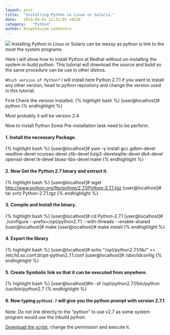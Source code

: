```yaml
---
layout: post
title:  "Installing Python in Linux or Solaris."
date:   2014-04-03 22:22:05 +0530
category:	"Python"
author:	Ningthoujam Lokhendro
---
```

<img class="img-responsive" src="{{{baseurl}}/assets/images/PythonAndLinux.png">
Installing Python in Linux or Solaris can be messy as python is link to the most the system programs.

Here i will show how to install Python at Redhat without un-installing the system in-build python. This tutorial will download the source and build so the same procedure can be use in other distros.

`Which version of Python?`
I will install here Python 2.7.1 if you want to install any other version, head to python repository and change the version used in this tutorial.

First Check the version installed.
{% highlight bash %}
[user@localhost]# python
{% endhighlight %}

Most probably it will be version 2.4

Now to install Python Some Pre-installation task need to be perform.

#### 1. Install the necessary Package.
{% highlight bash %}
[user@localhost]# yum -y install gcc gdbm-devel readline-devel ncurses-devel zlib-devel bzip2-develsqlite-devel db4-devel openssl-devel tk-devel bluez-libs-devel make
{% endhighlight %}

#### 2. Now Get the Python 2.7 binary and extract it.
{% highlight bash %}
[user@localhost]# wget http://www.python.org/ftp/python/2.7.1/Python-2.7.1.tgz
[user@localhost]# tar xvfz Python-2.7.1.tgz
{% endhighlight %}

#### 3. Compile and Install the binary.
{% highlight bash %}
[user@localhost]# cd Python-2.7.1
[user@localhost]# ./configure --prefix=/opt/python2.7.1 --with-threads --enable-shared
[user@localhost]# make
[user@localhost]# make install
{% endhighlight %}

#### 4. Export the library
{% highlight bash %}
[user@localhost]# echo "/opt/python2.7.1/lib/" >> /etc/ld.so.conf.d/opt-python2.7.1.conf
[user@localhost]# /sbin/ldconfig
{% endhighlight %}

#### 5. Create Symbolic link so that it can be executed from anywhere.
{% highlight bash %}
[user@localhost]#ln -sf /opt/python2.7.1/bin/python /usr/bin/python2.7
{% endhighlight %}

#### 6. Now typing `python2.7` will give you the python prompt with version 2.7.1

Note: Do not link directly to the “python” to use v2.7 as some system program would use the inbuild python.

[Download the script][Download the script], change the permission and execute it.

[Download the script]: http://
